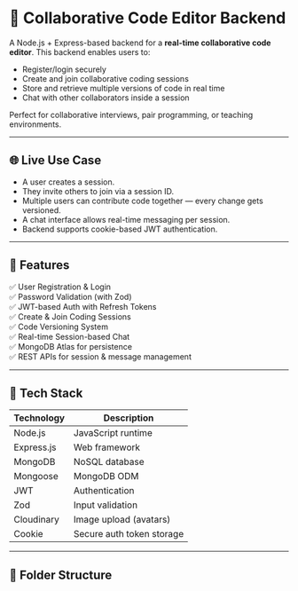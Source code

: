 # 🧠 Collaborative Code Editor Backend

A Node.js + Express-based backend for a **real-time collaborative code editor**. This backend enables users to:
- Register/login securely
- Create and join collaborative coding sessions
- Store and retrieve multiple versions of code in real time
- Chat with other collaborators inside a session

Perfect for collaborative interviews, pair programming, or teaching environments.

---

## 🌐 Live Use Case

- A user creates a session.
- They invite others to join via a session ID.
- Multiple users can contribute code together — every change gets versioned.
- A chat interface allows real-time messaging per session.
- Backend supports cookie-based JWT authentication.

---

## 🚀 Features

✅ User Registration & Login  
✅ Password Validation (with Zod)  
✅ JWT-based Auth with Refresh Tokens  
✅ Create & Join Coding Sessions  
✅ Code Versioning System  
✅ Real-time Session-based Chat  
✅ MongoDB Atlas for persistence  
✅ REST APIs for session & message management

---

## 🔧 Tech Stack

| Technology | Description                        |
|------------|------------------------------------|
| Node.js    | JavaScript runtime                 |
| Express.js | Web framework                      |
| MongoDB    | NoSQL database                     |
| Mongoose   | MongoDB ODM                        |
| JWT        | Authentication                     |
| Zod        | Input validation                   |
| Cloudinary | Image upload (avatars)             |
| Cookie     | Secure auth token storage          |

---

## 📁 Folder Structure

